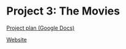 # Project 3: The Movies

[Project plan (Google Docs)](https://docs.google.com/document/d/1pfk1bdshXdZUMV4avyM2F_1vuYAKOpfbbWDTPSkfzHs/edit#heading=h.77k8idxjnymo)

[Website](https://alejandrarosa.github.io/final_project/)
